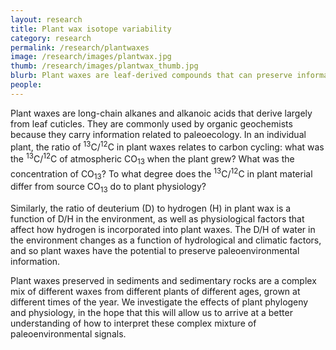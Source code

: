 ```yaml
---
layout: research
title: Plant wax isotope variability
category: research
permalink: /research/plantwaxes
image: /research/images/plantwax.jpg
thumb: /research/images/plantwax_thumb.jpg
blurb: Plant waxes are leaf-derived compounds that can preserve information about their environment
people: 
---
```


Plant waxes are long-chain alkanes and alkanoic acids that derive largely from leaf cuticles. They are commonly used by organic geochemists because they carry information related to paleoecology. In an individual plant, the ratio of <sup>13</sup>C/<sup>12</sup>C in plant waxes relates to carbon cycling: what was the <sup>13</sup>C/<sup>12</sup>C of atmospheric CO<sub>13</sub> when the plant grew? What was the concentration of CO<sub>13</sub>? To what degree does the <sup>13</sup>C/<sup>12</sup>C in plant material differ from source CO<sub>13</sub> do to plant physiology? 

Similarly, the ratio of deuterium (D) to hydrogen (H) in plant wax is a function of D/H in the environment, as well as physiological factors that affect how hydrogen is incorporated into plant waxes. The D/H of water in the environment changes as a function of hydrological and climatic factors, and so plant waxes have the potential to preserve paleoenvironmental information.

Plant waxes preserved in sediments and sedimentary rocks are a complex mix of different waxes from different plants of different ages, grown at different times of the year. We  investigate the effects of plant phylogeny and physiology, in the hope that this will allow us to arrive at a better understanding of how to interpret these complex mixture of paleoenvironmental signals. 